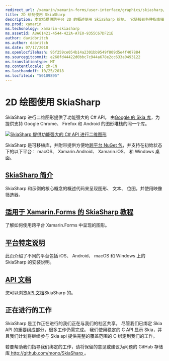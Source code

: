 ```yaml
---
redirect_url: /xamarin/xamarin-forms/user-interface/graphics/skiasharp/
title: 2D 绘制使用 SkiaSharp
description: 本文档提供跨平台 2D 的概述使用 SkiaSharp 绘制。 它链接到各种指南描述 SkiaSharp 和其各种 Api。
ms.prod: xamarin
ms.techonology: xamarin-skiasharp
ms.assetid: A8A61421-4544-422A-A7E0-9355C67DF21E
author: davidbritch
ms.author: dabritch
ms.date: 07/17/2018
ms.openlocfilehash: 95f259ce054b14a2301bb9549f809d5e4f407884
ms.sourcegitcommit: e268fd44422d0bbc7c944a678e2cc633a0493122
ms.translationtype: MT
ms.contentlocale: zh-CN
ms.lasthandoff: 10/25/2018
ms.locfileid: "50109895"
---
```

# <a name="2d-drawing-with-skiasharp"></a>2D 绘图使用 SkiaSharp

SkiaSharp 进行二维图形提供了功能强大的 C# API。 由[Google 的 Skia 库](http://skia.org)，为提供支持 Google Chrome、 Firefox 和 Android 的图形堆栈的同一个库。

[![](images/ide-sml.png "SkiaSharp 提供功能强大的 C# API 进行二维图形")](images/ide.png#lightbox)

SkiaSharp 是可移植库，并附带提供方便地[跨平台 NuGet 包](https://www.nuget.org/packages/SkiaSharp)，并支持在初始状态下的以下平台： macOS、 Xamarin.Android、 Xamarin.iOS、 和 Windows 桌面。

## <a name="introduction-to-skiasharpgraphics-gamesskiasharpintroductionmd"></a>[SkiaSharp 简介](~/graphics-games/skiasharp/introduction.md)

SkiaSharp 和示例的核心概念的概述代码来呈现图形、 文本、 位图，并使用映像筛选器。

## <a name="skiasharp-tutorials-for-xamarinformsxamarin-formsuser-interfacegraphicsskiasharpindexmd"></a>[适用于 Xamarin.Forms 的 SkiaSharp 教程](~/xamarin-forms/user-interface/graphics/skiasharp/index.md)

了解如何使用跨平台 Xamarin.Forms 中呈现的图形。

## <a name="platform-specific-notesgraphics-gamesskiasharpplatformmd"></a>[平台特定说明](~/graphics-games/skiasharp/platform.md)

此页介绍了不同的平台包括 iOS、 Android、 macOS 和 Windows 上的 SkiaSharp 的安装说明。

## <a name="api-documentationhttpsdocsmicrosoftcomdotnetapiskiasharp"></a>[API 文档](https://docs.microsoft.com/dotnet/api/skiasharp)

您可以浏览[API 文档](https://docs.microsoft.com/dotnet/api/skiasharp)SkiaSharp 的。

## <a name="work-in-progress"></a>正在进行的工作

SkiaSharp 是工作正在进行的我们正在与我们的社区共享。 尽管我们已绑定 Skia API 的重要组成部分，很多工作仍需完成。 我们使用稳定的 C API 显示 Skia，并且我们计划将继续参与 Skia api 提供完整的覆盖范围的 C 绑定到我们的工作。

若要帮助我们指导我们绑定的工作，请将保留的意见或建议为问题的 GitHub 存储库[ http://github.com/mono/SkiaSharp ](http://github.com/mono/SkiaSharp)。
